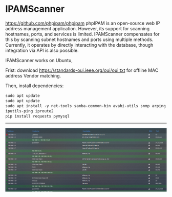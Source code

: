 
# IPAMScanner

https://github.com/phpipam/phpipam
phpIPAM is an open-source web IP address management application. 
However, its support for scanning hostnames, ports, and services is limited.
IPAMScanner compensates for this by scanning subnet hostnames and ports using multiple methods.
Currently, it operates by directly interacting with the database, though integration via API is also possible.


IPAMScanner works on Ubuntu,

Frist: download https://standards-oui.ieee.org/oui/oui.txt for offline MAC address Vendor matching.

Then, install dependencies:
```
sudo apt update
sudo apt update
sudo apt install -y net-tools samba-common-bin avahi-utils snmp arping iputils-ping iproute2
pip install requests pymysql
```
---

![](docs/overview.png)
